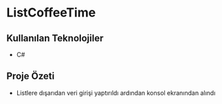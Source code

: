 # ListCoffeeTime

## Kullanılan Teknolojiler

* C#
  
## Proje Özeti

* Listlere dışarıdan veri girişi yaptırıldı ardından konsol ekranından alındı

